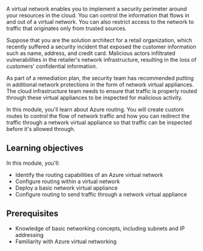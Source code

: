 A virtual network enables you to implement a security perimeter around your resources in the cloud. You can control the information that flows in and out of a virtual network. You can also restrict access to the network to traffic that originates only from trusted sources.

Suppose that you are the solution architect for a retail organization, which recently suffered a security incident that exposed the customer information such as name, address, and credit card. Malicious actors infiltrated vulnerabilities in the retailer's network infrastructure, resulting in the loss of customers' confidential information.

As part of a remediation plan, the security team has recommended putting in additional network protections in the form of network virtual appliances. The cloud infrastructure team needs to ensure that traffic is properly routed through these virtual appliances to be inspected for malicious activity.

In this module, you'll learn about Azure routing. You will create custom routes to control the flow of network traffic and how you can redirect the traffic through a network virtual appliance so that traffic can be inspected before it's allowed through.

## Learning objectives

In this module, you'll:

- Identify the routing capabilities of an Azure virtual network
- Configure routing within a virtual network
- Deploy a basic network virtual appliance
- Configure routing to send traffic through a network virtual appliance

## Prerequisites

- Knowledge of basic networking concepts, including subnets and IP addressing
- Familiarity with Azure virtual networking
